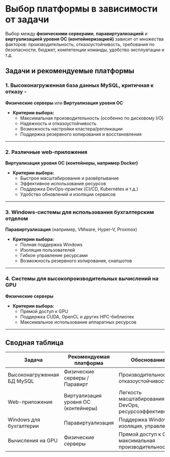 # Выбор платформы в зависимости от задачи

Выбор между **физическими серверами**, **паравиртуализацией** и **виртуализацией уровня ОС (контейнеризацией)** зависит от множества факторов: производительность, отказоустойчивость, требования по безопасности, бюджет, компетенции команды, удобство эксплуатации и т.д.

## Задачи и рекомендуемые платформы

### 1. Высоконагруженная база данных MySQL, критичная к отказу - 
  **Физические серверы** или **Виртуализация уровня ОС**

- **Критерии выбора:**
  - Максимальная производительность (особенно по дисковому I/O)
  - Надежность и отказоустойчивость
  - Возможность настройки кластера/репликации
  - Поддержка резервного копирования и восстановления
---

### 2. Различные web-приложения
  **Виртуализация уровня ОС (контейнеры, например Docker)**

- **Критерии выбора:**
  - Быстрое масштабирование и развёртывание
  - Эффективное использование ресурсов
  - Поддержка DevOps-практик (CI/CD, Kubernetes и т.д.)
  - Удобство обновлений и изоляции сервисов
---

### 3. Windows-системы для использования бухгалтерским отделом
  **Паравиртуализация** (например, VMware, Hyper-V, Proxmox)

- **Критерии выбора:**
  - Полная поддержка Windows
  - Изоляция пользователей
  - Гибкое управление ресурсами
  - Возможность резервного копирования, снапшотов

---

### 4. Системы для высокопроизводительных вычислений на GPU
  **Физические серверы**

- **Критерии выбора:**
  - Прямой доступ к GPU
  - Поддержка CUDA, OpenCL и других HPC-библиотек
  - Максимальное использование аппаратных ресурсов

---

## Сводная таблица

| Задача                                      | Рекомендуемая платформа            | Обоснование                                                                      |
|--------------------------------------------|------------------------------------|-----------------------------------------------------------------------------------|
| Высоконагруженная БД MySQL                 | Физические серверы / Паравирт     | Производительность, отказоустойчивость                                            |
| Web-приложения                             | Виртуализация уровня ОС (контейнеры) | Легкость масштабирования, DevOps, ресурсоэффективность                        |
| Windows для бухгалтерии                    | Паравиртуализация                  | Поддержка Windows, изоляция, управление                                           |
| Вычисления на GPU                          | Физические серверы                 | Прямой доступ к GPU, максимальная производительность                              |
